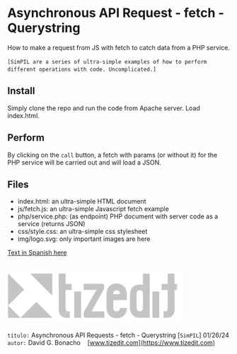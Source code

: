 
# Asynchronous API Request - fetch - Querystring
How to make a request from JS with fetch to catch data from a PHP service.

`[SimPIL are a series of ultra-simple examples of how to perform different operations with code. Uncomplicated.]`

## Install
Simply clone the repo and run the code from Apache server. Load index.html. 

## Perform
By clicking on the `call` button, a fetch with params (or without it) for the PHP service will be carried out and will load a JSON.

## Files

- index.html: an ultra-simple HTML document 
- js/fetch.js: an ultra-simple Javascript fetch example 
- php/service.php: (as endpoint) PHP document with server code as a service (returns JSON)
- css/style.css: an ultra-simple css stylesheet
- img/logo.svg: only important images are here

[Text in Spanish here](README_ES.MD)

![](img/logo.svg)
---
`título:` Asynchronous API Requests - fetch - Querystring [`SimPIL`] 01/26/24\
`autor:` David G. Bonacho &nbsp;&nbsp;  [www.tizedit.com](https://www.tizedit.com)

